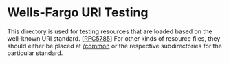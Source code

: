 Wells-Fargo URI Testing
======================
This directory is used for testing resources that are loaded based on the
well-known URI standard. [[RFC5785](https://tools.ietf.org/html/rfc5785)]
For other kinds of resource files, they should either be placed at
[/common](../common) or the respective subdirectories for the
particular standard.
